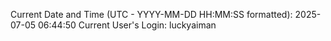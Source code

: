 Current Date and Time (UTC - YYYY-MM-DD HH:MM:SS formatted): 2025-07-05 06:44:50
Current User's Login: luckyaiman
